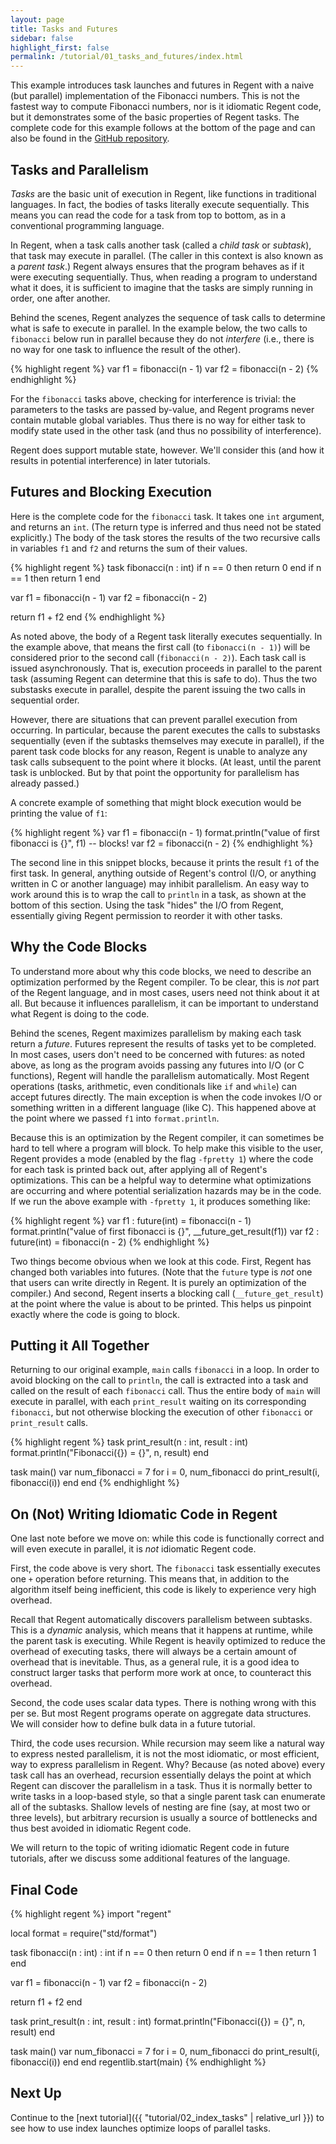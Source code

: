 ```yaml
---
layout: page
title: Tasks and Futures
sidebar: false
highlight_first: false
permalink: /tutorial/01_tasks_and_futures/index.html
---
```


This example introduces task launches and futures in Regent with a
naive (but parallel) implementation of the Fibonacci numbers. This is
not the fastest way to compute Fibonacci numbers, nor is it idiomatic
Regent code, but it demonstrates some of the basic properties of
Regent tasks. The complete code for this example follows at the bottom
of the page and can also be found in the [GitHub
repository](https://github.com/StanfordLegion/legion/tree/master/tutorial).

## Tasks and Parallelism

*Tasks* are the basic unit of execution in Regent, like functions in
traditional languages. In fact, the bodies of tasks literally execute
sequentially. This means you can read the code for a task from top to
bottom, as in a conventional programming language.

In Regent, when a task calls another task (called a *child task* or
*subtask*), that task may execute in parallel. (The caller in this
context is also known as a *parent task*.) Regent always ensures that
the program behaves as if it were executing sequentially. Thus, when
reading a program to understand what it does, it is sufficient to
imagine that the tasks are simply running in order, one after another.

Behind the scenes, Regent analyzes the sequence of task calls to
determine what is safe to execute in parallel. In the example below,
the two calls to `fibonacci` below run in parallel because they do not
*interfere* (i.e., there is no way for one task to influence the
result of the other).

{% highlight regent %}
var f1 = fibonacci(n - 1)
var f2 = fibonacci(n - 2)
{% endhighlight %}

For the `fibonacci` tasks above, checking for interference is trivial:
the parameters to the tasks are passed by-value, and Regent programs
never contain mutable global variables. Thus there is no way for
either task to modify state used in the other task (and thus no
possibility of interference).

Regent does support mutable state, however. We'll consider this (and
how it results in potential interference) in later tutorials.

## Futures and Blocking Execution

Here is the complete code for the `fibonacci` task. It takes one `int`
argument, and returns an `int`. (The return type is inferred and thus
need not be stated explicitly.) The body of the task stores the
results of the two recursive calls in variables `f1` and `f2` and
returns the sum of their values.

{% highlight regent %}
task fibonacci(n : int)
  if n == 0 then return 0 end
  if n == 1 then return 1 end

  var f1 = fibonacci(n - 1)
  var f2 = fibonacci(n - 2)

  return f1 + f2
end
{% endhighlight %}

As noted above, the body of a Regent task literally executes
sequentially. In the example above, that means the first call (to
`fibonacci(n - 1)`) will be considered prior to the second call
(`fibonacci(n - 2)`). Each task call is issued asynchronously. That
is, execution proceeds in parallel to the parent task (assuming Regent
can determine that this is safe to do). Thus the two substasks execute
in parallel, despite the parent issuing the two calls in sequential
order.

However, there are situations that can prevent parallel execution from
occurring. In particular, because the parent executes the calls to
substasks sequentially (even if the subtasks themselves may execute in
parallel), if the parent task code blocks for any reason, Regent is
unable to analyze any task calls subsequent to the point where it
blocks. (At least, until the parent task is unblocked. But by that
point the opportunity for parallelism has already passed.)

A concrete example of something that might block execution would be
printing the value of `f1`:

{% highlight regent %}
var f1 = fibonacci(n - 1)
format.println("value of first fibonacci is {}", f1) -- blocks!
var f2 = fibonacci(n - 2)
{% endhighlight %}

The second line in this snippet blocks, because it prints the result
`f1` of the first task. In general, anything outside of Regent's
control (I/O, or anything written in C or another language) may
inhibit parallelism. An easy way to work around this is to wrap the
call to `println` in a task, as shown at the bottom of this
section. Using the task "hides" the I/O from Regent, essentially
giving Regent permission to reorder it with other tasks.

## Why the Code Blocks

To understand more about why this code blocks, we need to describe an
optimization performed by the Regent compiler. To be clear, this is
*not* part of the Regent language, and in most cases, users need not
think about it at all. But because it influences parallelism, it can
be important to understand what Regent is doing to the code.

Behind the scenes, Regent maximizes parallelism by making each task
return a *future*. Futures represent the results of tasks yet to be
completed. In most cases, users don't need to be concerned with
futures: as noted above, as long as the program avoids passing any
futures into I/O (or C functions), Regent will handle the parallelism
automatically. Most Regent operations (tasks, arithmetic, even
conditionals like `if` and `while`) can accept futures directly. The
main exception is when the code invokes I/O or something written in a
different language (like C). This happened above at the point where we
passed `f1` into `format.println`.

Because this is an optimization by the Regent compiler, it can
sometimes be hard to tell where a program will block. To help make
this visible to the user, Regent provides a mode (enabled by the flag
`-fpretty 1`) where the code for each task is printed back out, after
applying all of Regent's optimizations. This can be a helpful way to
determine what optimizations are occurring and where potential
serialization hazards may be in the code. If we run the above example
with `-fpretty 1`, it produces something like:

{% highlight regent %}
var f1 : future(int) = fibonacci(n - 1)
format.println("value of first fibonacci is {}", __future_get_result(f1))
var f2 : future(int) = fibonacci(n - 2)
{% endhighlight %}

Two things become obvious when we look at this code. First, Regent has
changed both variables into futures. (Note that the `future` type is
*not* one that users can write directly in Regent. It is purely an
optimization of the compiler.) And second, Regent inserts a blocking
call (`__future_get_result`) at the point where the value is about to
be printed. This helps us pinpoint exactly where the code is going to
block.

## Putting it All Together

Returning to our original example, `main` calls `fibonacci` in a
loop. In order to avoid blocking on the call to `println`, the call is
extracted into a task and called on the result of each `fibonacci`
call. Thus the entire body of `main` will execute in parallel, with
each `print_result` waiting on its corresponding `fibonacci`, but not
otherwise blocking the execution of other `fibonacci` or
`print_result` calls.

{% highlight regent %}
task print_result(n : int, result : int)
  format.println("Fibonacci({}) = {}", n, result)
end

task main()
  var num_fibonacci = 7
  for i = 0, num_fibonacci do
    print_result(i, fibonacci(i))
  end
end
{% endhighlight %}

## On (Not) Writing Idiomatic Code in Regent

One last note before we move on: while this code is functionally
correct and will even execute in parallel, it is *not* idiomatic
Regent code.

First, the code above is very short. The `fibonacci` task essentially
executes one `+` operation before returning. This means that, in
addition to the algorithm itself being inefficient, this code is
likely to experience very high overhead.

Recall that Regent automatically discovers parallelism between
subtasks. This is a *dynamic* analysis, which means that it happens at
runtime, while the parent task is executing. While Regent is heavily
optimized to reduce the overhead of executing tasks, there will always
be a certain amount of overhead that is inevitable. Thus, as a general
rule, it is a good idea to construct larger tasks that perform more
work at once, to counteract this overhead.

Second, the code uses scalar data types. There is nothing wrong with
this per se. But most Regent programs operate on aggregate data
structures. We will consider how to define bulk data in a future
tutorial.

Third, the code uses recursion. While recursion may seem like a natural
way to express nested parallelism, it is not the most idiomatic, or
most efficient, way to express parallelism in Regent. Why? Because (as
noted above) every task call has an overhead, recursion essentially
delays the point at which Regent can discover the parallelism in a
task. Thus it is normally better to write tasks in a loop-based style,
so that a single parent task can enumerate all of the
subtasks. Shallow levels of nesting are fine (say, at most two or
three levels), but arbitrary recursion is usually a source of
bottlenecks and thus best avoided in idiomatic Regent code.

We will return to the topic of writing idiomatic Regent code in future
tutorials, after we discuss some additional features of the language.

## Final Code

{% highlight regent %}
import "regent"

local format = require("std/format")

task fibonacci(n : int) : int
  if n == 0 then return 0 end
  if n == 1 then return 1 end

  var f1 = fibonacci(n - 1)
  var f2 = fibonacci(n - 2)

  return f1 + f2
end

task print_result(n : int, result : int)
  format.println("Fibonacci({}) = {}", n, result)
end

task main()
  var num_fibonacci = 7
  for i = 0, num_fibonacci do
    print_result(i, fibonacci(i))
  end
end
regentlib.start(main)
{% endhighlight %}

## Next Up

Continue to the [next tutorial]({{ "tutorial/02_index_tasks" |
relative_url }}) to see how to use index launches optimize loops of
parallel tasks.
